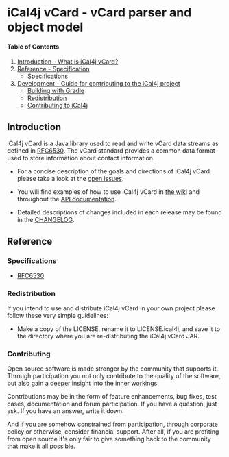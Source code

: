 # iCal4j vCard - vCard parser and object model

[RFC6530]: https://tools.ietf.org/html/rfc6530

[Bintray Releases]: https://bintray.com/ical4j/maven/ical4j-vcard

[Introduction]: #introduction

[Setup]: #setup
[System requirements]: #system-requirements
[Release downloads]: #release-downloads

[Reference]: #reference
[Specifications]: #specifications

[Development]: #development
[Building with Gradle]: #building-with-gradle
[Redistribution]: #redistribution
[Contributing]: #contributing

#### Table of Contents

1. [Introduction - What is iCal4j vCard?][Introduction]
2. [Reference - Specification][Reference]
    - [Specifications]
3. [Development - Guide for contributing to the iCal4j project][Development]
    - [Building with Gradle]
    - [Redistribution]
    - [Contributing to iCal4j][Contributing]

## Introduction

iCal4j vCard is a Java library used to read and write vCard data streams as defined in [RFC6530]. The vCard standard
provides a common data format used to store information about contact information.

 - For a concise description of the goals and directions of iCal4j vCard please
 take a look at the [open issues](https://github.com/ical4j/ical4j-vcard/issues).

 - You will find examples of how to use iCal4j vCard in [the wiki](https://github.com/ical4j/ical4j-vcard/wiki)
 and throughout the [API documentation](https://ical4j.github.io/docs/ical4j-vcard/api).

 - Detailed descriptions of changes included in each release may be found
 in the [CHANGELOG](https://ical4j.github.io/docs/ical4j-vcard/release-notes).

## Reference

### Specifications

* [RFC6530]


### Redistribution

If you intend to use and distribute iCal4j vCard in your own project please
follow these very simple guidelines:
 
 - Make a copy of the LICENSE, rename it to LICENSE.ical4j, and save
 it to the directory where you are re-distributing the iCal4j vCard JAR.

### Contributing

Open source software is made stronger by the community that supports it. Through participation you not only contribute 
to the quality of the software, but also gain a deeper insight into the inner workings.

Contributions may be in the form of feature enhancements, bug fixes, test cases, documentation and forum participation. 
If you have a question, just ask. If you have an answer, write it down.

And if you are somehow constrained from participation, through corporate policy or otherwise, consider financial support. 
After all, if you are profiting from open source it's only fair to give something back to the community that make it all possible.

